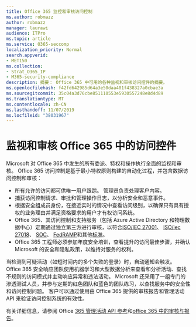 ```yaml
---
title: Office 365 监控和审核访问控制
ms.author: robmazz
author: robmazz
manager: laurawi
audience: ITPro
ms.topic: article
ms.service: O365-seccomp
localization_priority: Normal
search.appverid:
- MET150
ms.collection:
- Strat_O365_IP
- M365-security-compliance
description: 摘要： Office 365 中可用的各种监视和审核访问控件的摘要。
ms.openlocfilehash: f42fd642985d64a3e50daa401f438327a0cbae3a
ms.sourcegitcommit: 35c04a3d76cbe851110553e5930557248e8d4d89
ms.translationtype: MT
ms.contentlocale: zh-CN
ms.lasthandoff: 11/07/2019
ms.locfileid: "38031967"
---
```

# <a name="monitoring-and-auditing-access-controls-in-office-365"></a>监视和审核 Office 365 中的访问控件

Microsoft 对 Office 365 中发生的所有委派、特权和操作执行全面的监视和审核。 Office 365 访问控制是基于最小特权原则构建的自动化过程，并包含数据访问控制和审核：

- 所有允许的访问都可供唯一用户跟踪。 管理员负责处理客户内容。
- 捕获访问控制请求、审批和管理操作日志，以分析安全和恶意事件。
- 根据安全组成员身份，在接近实时的情况中查看访问级别，以确保只有具有授权的业务理由并满足资格要求的用户才有权访问系统。
- Office 365、其访问控制和支持服务（包括 Azure Active Directory 和物理数据中心）定期通过独立第三方进行审核，以符合[ISO/IEC 27001](https://www.microsoft.com/TrustCenter/Compliance/iso-iec-27001)、 [ISO/iec 27018](https://www.microsoft.com/TrustCenter/Compliance/iso-iec-27018)、 [SOC](https://www.microsoft.com/TrustCenter/Compliance/SOC)、 [FedRAMP](https://www.microsoft.com/TrustCenter/Compliance/FedRAMP)和其他[标准](https://www.microsoft.com/TrustCenter/Compliance?service=Office#Icons)。
- Office 365 工程师必须参加年度安全培训，查看提升的访问最佳步骤，并确认 Microsoft 的安全和隐私政策，以维持对服务的权利。

当检测到可疑活动（如短时间内的多个失败的登录）时，自动通知会触发。 Office 365 安全响应团队使用机器学习和大型数据分析来查看和分析活动、查找不规则的访问模式并主动响应异常和违法活动。 Microsoft 还采用了一组专门的渗透测试人员，并参与定期的红色团队和蓝色的团队练习，以查找服务中的安全性和访问控制问题。 客户可以通过使用由 Office 365 提供的审核报告和管理活动 API 来验证访问控制系统的有效性。

有关详细信息，请参阅 Office [365 管理活动 API 参考](https://msdn.microsoft.com/library/office/mt227394.aspx)和[office 365 中的审核与报告](office-365-auditing-and-reporting-overview.md)。
